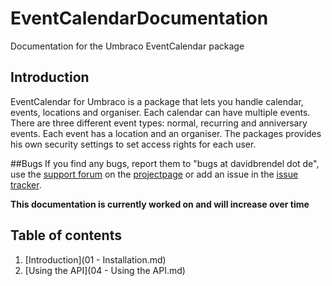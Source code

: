 # EventCalendarDocumentation
Documentation for the Umbraco EventCalendar package

## Introduction
EventCalendar for Umbraco is a package that lets you handle calendar, events, locations and organiser. Each calendar can have multiple events. There are three different event types: normal, recurring and anniversary events. Each event has a location and an organiser. The packages provides his own security settings to set access rights for each user.

##Bugs
If you find any bugs, report them to "bugs at davidbrendel dot de", use the [support forum](https://our.umbraco.org/projects/backoffice-extensions/eventcalendar/bugs-v3plus/) on the [project ​page​](https://our.umbraco.org/projects/backoffice-extensions/eventcalendar/) or add an issue in the [issue tracker](https://gitlab.com/Mantus/EventCalendar/issues).

**This documentation is currently worked on and will increase over time**

## Table of contents
1. [Introduction](01 - Installation.md)
4. [Using the API](04 - Using the API.md)